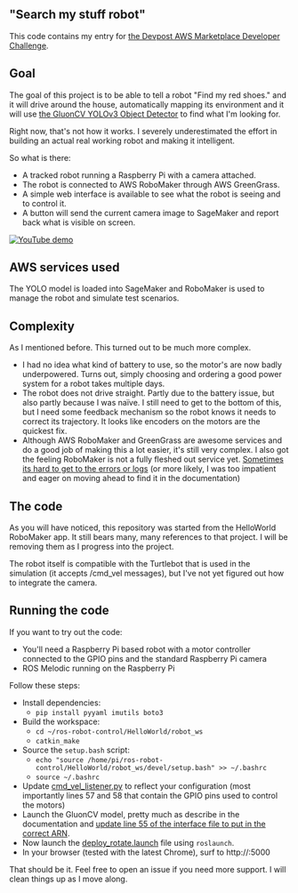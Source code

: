 "Search my stuff robot"       
 ----------------------------------------------------------------- 

This code contains my entry for [the Devpost AWS Marketplace Developer Challenge](https://awsmarketplaceml.devpost.com/). 

## Goal

The goal of this project is to be able to tell a robot "Find my red shoes." and it will drive around the house, automatically mapping its environment and it will use [the GluonCV YOLOv3 Object Detector](https://aws.amazon.com/marketplace/pp/prodview-5jlvp43tsn3ny) to find what I'm looking for.

Right now, that's not how it works. I severely underestimated the effort in building an actual real working robot and making it intelligent.

So what is there:

* A tracked robot running a Raspberry Pi with a camera attached.
* The robot is connected to AWS RoboMaker through AWS GreenGrass.
* A simple web interface is available to see what the robot is seeing and to control it.
* A button will send the current camera image to SageMaker and report back what is visible on screen.

[![YouTube demo](http://img.youtube.com/vi/mj5foOQ_A78/0.jpg)](http://www.youtube.com/watch?v=mj5foOQ_A78 "Find my stuff Robot")

## AWS services used

The YOLO model is loaded into SageMaker and RoboMaker is used to manage the robot and simulate test scenarios.

## Complexity

As I mentioned before. This turned out to be much more complex.

* I had no idea what kind of battery to use, so the motor's are now badly underpowered. Turns out, simply choosing and ordering a good power system for a robot takes multiple days.
* The robot does not drive straight. Partly due to the battery issue, but also partly because I was naïve. I still need to get to the bottom of this, but I need some feedback mechanism so the robot knows it needs to correct its trajectory. It looks like encoders on the motors are the quickest fix.
* Although AWS RoboMaker and GreenGrass are awesome services and do a good job of making this a lot easier, it's still very complex. I also got the feeling RoboMaker is not a fully fleshed out service yet. [Sometimes its hard to get to the errors or logs](https://stackoverflow.com/questions/61124934/how-to-debug-aws-robomaker-launch-after-deployment) (or more likely, I was too impatient and eager on moving ahead to find it in the documentation)

## The code

As you will have noticed, this repository was started from the HelloWorld RoboMaker app. It still bears many, many references to that project. I will be removing them as I progress into the project.

The robot itself is compatible with the Turtlebot that is used in the simulation (it accepts /cmd_vel messages), but I've not yet figured out how to integrate the camera.

## Running the code

If you want to try out the code:

* You'll need a Raspberry Pi based robot with a motor controller connected to the GPIO pins and the standard Raspberry Pi camera
* ROS Melodic running on the Raspberry Pi

Follow these steps:

* Install dependencies:
  * `pip install pyyaml imutils boto3`
* Build the workspace:
  * `cd ~/ros-robot-control/HelloWorld/robot_ws`
  * `catkin_make` 
* Source the `setup.bash` script: 
  * `echo "source /home/pi/ros-robot-control/HelloWorld/robot_ws/devel/setup.bash" >> ~/.bashrc`
  * `source ~/.bashrc`
* Update [cmd_vel_listener.py](https://github.com/pbackx/ros-robot-control/blob/master/HelloWorld/robot_ws/src/ros_robot_control/scripts/cmd_vel_listener.py) to reflect your configuration (most importantly lines 57 and 58 that contain the GPIO pins used to control the motors)
* Launch the GluonCV model, pretty much as describe in the documentation and [update line 55 of the interface file to put in the correct ARN](https://github.com/pbackx/ros-robot-control/blob/master/HelloWorld/robot_ws/src/robot_interface/nodes/web#L55).
* Now launch the [deploy_rotate.launch](https://github.com/pbackx/ros-robot-control/blob/master/HelloWorld/robot_ws/src/robot_interface/launch/deploy_rotate.launch) file using `roslaunch`.
* In your browser (tested with the latest Chrome), surf to http://<ip-of-your-robot>:5000

That should be it. Feel free to open an issue if you need more support. I will clean things up as I move along.

